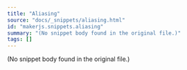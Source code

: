 ```yaml
---
title: "Aliasing"
source: "docs/_snippets/aliasing.html"
id: "makerjs.snippets.aliasing"
summary: "(No snippet body found in the original file.)"
tags: []
---
```

(No snippet body found in the original file.)
